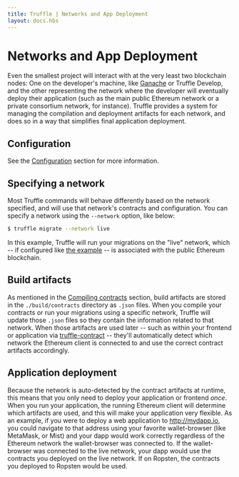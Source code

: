 ```yaml
---
title: Truffle | Networks and App Deployment
layout: docs.hbs
---
```

# Networks and App Deployment

Even the smallest project will interact with at the very least two blockchain nodes: One on the developer's machine, like [Ganache](/ganache) or Truffle Develop, and the other representing the network where the developer will eventually deploy their application (such as the main public Ethereum network or a private consortium network, for instance). Truffle provides a system for managing the compilation and deployment artifacts for each network, and does so in a way that simplifies final application deployment.

## Configuration

See the [Configuration](/docs/truffle/advanced/configuration#networks) section for more information.

## Specifying a network

Most Truffle commands will behave differently based on the network specified, and will use that network's contracts and configuration. You can specify a network using the `--network` option, like below:

```bash
$ truffle migrate --network live
```

In this example, Truffle will run your migrations on the "live" network, which -- if configured like [the example](/docs/truffle/advanced/configuration#networks) -- is associated with the public Ethereum blockchain.

## Build artifacts

As mentioned in the [Compiling contracts](/docs/truffle/getting-started/compiling-contracts) section, build artifacts are stored in the `./build/contracts` directory as `.json` files. When you compile your contracts or run your migrations using a specific network, Truffle will update those `.json` files so they contain the information related to that network. When those artifacts are used later -- such as within your frontend or application via [truffle-contract](https://github.com/trufflesuite/truffle-contract) -- they'll automatically detect which network the Ethereum client is connected to and use the correct contract artifacts accordingly.

## Application deployment

Because the network is auto-detected by the contract artifacts at runtime, this means that you only need to deploy your application or frontend *once*. When you run your application, the running Ethereum client will determine which artifacts are used, and this will make your application very flexible. As an example, if you were to deploy a web application to http://mydapp.io, you could navigate to that address using your favorite wallet-browser (like MetaMask, or Mist) and your dapp would work correctly regardless of the Ethereum network the wallet-browser was connected to. If the wallet-browser was connected to the live network, your dapp would use the contracts you deployed on the live network. If on Ropsten, the contracts you deployed to Ropsten would be used.
